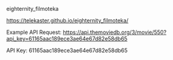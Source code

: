 eighternity_filmoteka

https://telekaster.github.io/eighternity_filmoteka/

Example API Request: https://api.themoviedb.org/3/movie/550?api_key=61165aac189ece3ae64e67d82e58db65

API Key: 61165aac189ece3ae64e67d82e58db65
